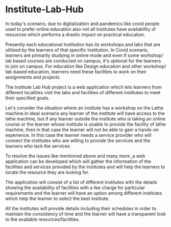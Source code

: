 # Institute-Lab-Hub

In today's scenario, due to digitalization and pandemics like covid people used to prefer online education also not all institutes have availability of resources which performs a drastic impact on practical education.

Presently each educational Institution has its workshops and labs that are utilized by the learners of that specific Institution. In Covid scenario, learners are primarily studying in online mode and even if some workshop/ lab based courses are conducted on campus, it's optional for the learners to join on campus. For education like Design education and other workshop/ lab-based education, learners need these facilities to work on their assignments and projects.

The Institute Lab Hub project is a web application which lets learners from different localities visit the labs and facilities of different institutes to meet their specified goals.

Let's consider the situation where an institute has a workshop on the Lathe machine.In ideal scenario any learner of the institute will have access to the lathe machine, but if any learner outside the institute who is taking an online course or the learner whose institute is unable to provide the facility of lathe machine, then in that case the learner will not be able to gain a hands-on experience. In this case the learner needs a service provider who will connect the institutes who are willing to provide the services and the learners who lack the services.

To resolve the issues like mentioned above and many more ,a web application can be developed which will gather the information of the facilities and services provided by the institutes and will help the learners to locate the resource they are looking for.

The application will consist of a list of different institutes with the details showing the availability of facilities with a fee charge for particular requirements and the learner will have an option among different institutes which help the learner to select the best institute.

All the institutes will provide details including their schedules in order to maintain the consistency of time and the learner will have a transparent look to the available resources/facilities.
